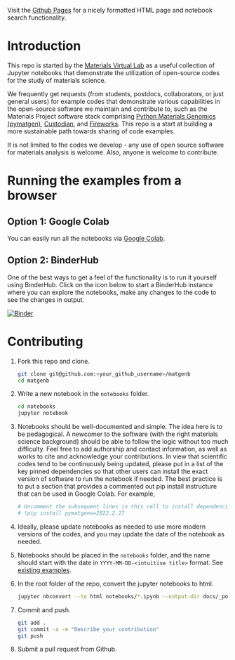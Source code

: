Visit the [Github Pages](http://matgenb.materialsvirtuallab.org) for a nicely formatted HTML page and notebook search functionality.

# Introduction

This repo is started by the [Materials Virtual Lab](http://www.materialsvirtuallab.org) as a useful collection of 
Jupyter notebooks that demonstrate the utilization of open-source codes for the study of materials science.

We frequently get requests (from students, postdocs, collaborators, or just general users) for example codes that
demonstrate various capabilities in the open-source software we maintain and contribute to, such as the Materials
Project software stack comprising [Python Materials Genomics (pymatgen)](http://www.pymatgen.org), 
[Custodian](https://materialsprojecthub.io/custodian/), and [Fireworks](https://pythonhosted.org/FireWorks/). This
repo is a start at building a more sustainable path towards sharing of code examples.

It is not limited to the codes we develop - any use of open source software for materials analysis is welcome. Also,
anyone is welcome to contribute.

# Running the examples from a browser

## Option 1: Google Colab

You can easily run all the notebooks via [Google Colab](https://colab.research.google.com/). 

## Option 2: BinderHub

One of the best ways to get a feel of the functionality is to run it yourself using BinderHub. Click on the icon below
to start a BinderHub instance where you can explore the notebooks, make any changes to the code to see the changes in
output.

[![Binder](https://mybinder.org/badge_logo.svg)](https://mybinder.org/v2/gh/materialsvirtuallab/matgenb/master)

# Contributing

1. Fork this repo and clone.

    ```sh
    git clone git@github.com:<your_github_username>/matgenb
    cd matgenb
    ```

2. Write a new notebook in the `notebooks` folder.

    ```sh
    cd notebooks
    jupyter notebook
    ```

3. Notebooks should be well-documented and simple. The idea here is to be pedagogical. A newcomer to the software
   (with the right materials science background) should be able to follow the logic without too much difficulty. Feel
   free to add authorship and contact information, as well as works to cite and acknowledge your contributions. In view 
   that scientific codes tend to be continuously being updated, please put in a list of the key pinned dependencies so
   that other users can install the exact version of software to run the notebook if needed. The best practice is to put
   a section that provides a commented out pip install instructure that can be used in Google Colab. For example,
   ```sh
   # Uncomment the subsequent lines in this cell to install dependencies for Google Colab.
   # !pip install pymatgen==2022.2.27
   ```

4. Ideally, please update notebooks as needed to use more modern versions of the codes, and you may update the date of
   the notebook as needed.

5. Notebooks should be placed in the `notebooks` folder, and the name should start with the date in
   `YYYY-MM-DD-<intuitive title>` format. See [existing examples](https://github.com/materialsvirtuallab/matgenb/tree/master/notebooks).

6. In the root folder of the repo, convert the jupyter notebooks to html.

    ```sh
    jupyter nbconvert --to html notebooks/*.ipynb --output-dir docs/_posts
    ```

7. Commit and push.

    ```sh
    git add .
    git commit -a -m "Describe your contribution"
    git push
    ```

8. Submit a pull request from Github.
